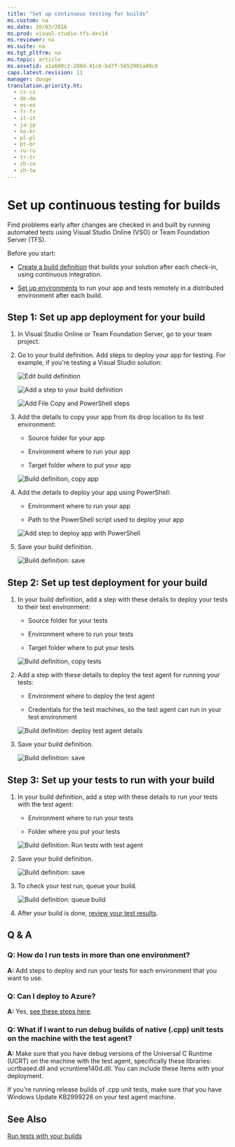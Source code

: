 ```yaml
---
title: "Set up continuous testing for builds"
ms.custom: na
ms.date: 10/03/2016
ms.prod: visual-studio-tfs-dev14
ms.reviewer: na
ms.suite: na
ms.tgt_pltfrm: na
ms.topic: article
ms.assetid: a1a600c2-280d-41c6-bd7f-5652901a08c6
caps.latest.revision: 11
manager: douge
translation.priority.ht: 
  - cs-cz
  - de-de
  - es-es
  - fr-fr
  - it-it
  - ja-jp
  - ko-kr
  - pl-pl
  - pt-br
  - ru-ru
  - tr-tr
  - zh-cn
  - zh-tw
---
```

# Set up continuous testing for builds
Find problems early after changes are checked in and built by running automated tests using Visual Studio Online (VSO) or Team Foundation Server (TFS).  
  
 Before you start:  
  
-   [Create a build definition](https://msdn.microsoft.com/en-us/Library/vs/alm/Build/overview) that builds your solution after each check-in, using continuous integration.  
  
-   [Set up environments](../dv_TeamTestALM/Set-up-environments-for-continuous-testing-with-builds.md) to run your app and tests remotely in a distributed environment after each build.  
  
## Step 1: Set up app deployment for your build  
  
1.  In Visual Studio Online or Team Foundation Server, go to your team project.  
  
2.  Go to your build definition. Add steps to deploy your app for testing. For example, if you're testing a Visual Studio solution:  
  
     ![Edit build definition](../dv_TeamTestALM/media/BUILD_EditBuildDefinition.png "BUILD_EditBuildDefinition")  
  
     ![Add a step to your build definition](../dv_TeamTestALM/media/VSO_AddBuildStep.png "VSO_AddBuildStep")  
  
     ![Add File Copy and PowerShell steps](../dv_TeamTestALM/media/BUILD_Add_FileCopy_PowerShell.png "BUILD_Add_FileCopy_PowerShell")  
  
3.  Add the details to copy your app from its drop location to its test environment:  
  
    -   Source folder for your app  
  
    -   Environment where to run your app  
  
    -   Target folder where to put your app  
  
     ![Build definition, copy app](../dv_TeamTestALM/media/BUILD_WinMachineFileCopyApp.png "BUILD_WinMachineFileCopyApp")  
  
4.  Add the details to deploy your app using PowerShell:  
  
    -   Environment where to run your app  
  
    -   Path to the PowerShell script used to deploy your app  
  
     ![Add step to deploy app with PowerShell](../dv_TeamTestALM/media/BUILD_AppDeploy_PowerShell.png "BUILD_AppDeploy_PowerShell")  
  
5.  Save your build definition.  
  
     ![Build definition: save](../dv_TeamTestALM/media/BUILD_SaveBuildDef.png "BUILD_SaveBuildDef")  
  
## Step 2: Set up test deployment for your build  
  
1.  In your build definition, add a step with these details to deploy your tests to their test environment:  
  
    -   Source folder for your tests  
  
    -   Environment where to run your tests  
  
    -   Target folder where to put your tests  
  
     ![Build definition, copy tests](../dv_TeamTestALM/media/BUILD_WinMachineFileCopyTests.png "BUILD_WinMachineFileCopyTests")  
  
2.  Add a step with these details to deploy the test agent for running your tests:  
  
    -   Environment where to deploy the test agent  
  
    -   Credentials for the test machines, so the test agent can run in your test environment  
  
     ![Build definition: deploy test agent details](../dv_TeamTestALM/media/BUILD_TestAgentDeploy.png "BUILD_TestAgentDeploy")  
  
3.  Save your build definition.  
  
     ![Build definition: save](../dv_TeamTestALM/media/BUILD_SaveBuildDef.png "BUILD_SaveBuildDef")  
  
## Step 3: Set up your tests to run with your build  
  
1.  In your build definition, add a step with these details to run your tests with the test agent:  
  
    -   Environment where to run your tests  
  
    -   Folder where you put your tests  
  
     ![Build definition: Run tests with test agent](../dv_TeamTestALM/media/BUILD_RunTestsWithAgent.png "BUILD_RunTestsWithAgent")  
  
2.  Save your build definition.  
  
     ![Build definition: save](../dv_TeamTestALM/media/BUILD_SaveBuildDef.png "BUILD_SaveBuildDef")  
  
3.  To check your test run, queue your build.  
  
     ![Build definition: queue build](../dv_TeamTestALM/media/BUILD_QueueBuild.png "BUILD_QueueBuild")  
  
4.  After your build is done, [review your test results](../dv_TeamTestALM/Review-continuous-test-results-after-a-build.md).  
  
## Q & A  
  
### Q: How do I run tests in more than one environment?  
 **A:** Add steps to deploy and run your tests for each environment that you want to use.  
  
### Q: Can I deploy to Azure?  
 **A:** Yes, [see these steps here](https://msdn.microsoft.com/Library/vs/alm/Build/azure/index).  
  
### Q: What if I want to run debug builds of native (.cpp) unit tests on the machine with the test agent?  
 **A:** Make sure that you have debug versions of the Universal C Runtime (UCRT) on the machine with the test agent, specifically these libraries: ucrtbased.dll and vcruntime140d.dll. You can include these items with your deployment.  
  
 If you're running release builds of .cpp unit tests, make sure that you have Windows Update KB2999226 on your test agent machine.  
  
## See Also  
 [Run tests with your builds](../dv_TeamTestALM/Run-tests-with-your-builds.md)